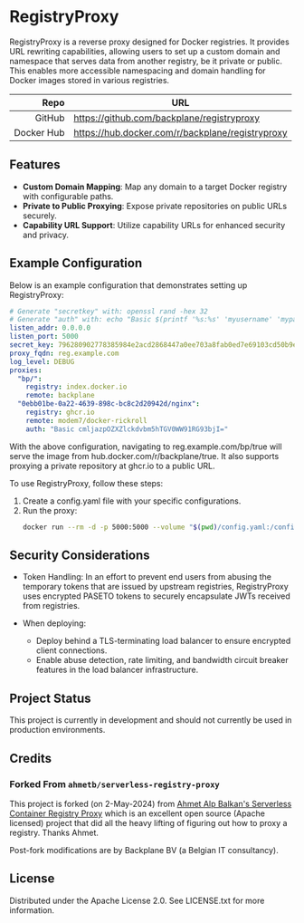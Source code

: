 # RegistryProxy

RegistryProxy is a reverse proxy designed for Docker registries. It provides URL rewriting capabilities, allowing users to set up a custom domain and namespace that serves data from another registry, be it private or public. This enables more accessible namespacing and domain handling for Docker images stored in various registries.

Repo       | URL
---------: | --------------------------------------------------
GitHub     | <https://github.com/backplane/registryproxy>
Docker Hub | <https://hub.docker.com/r/backplane/registryproxy>

## Features

- **Custom Domain Mapping**: Map any domain to a target Docker registry with configurable paths.
- **Private to Public Proxying**: Expose private repositories on public URLs securely.
- **Capability URL Support**: Utilize capability URLs for enhanced security and privacy.

## Example Configuration

Below is an example configuration that demonstrates setting up RegistryProxy:

```yaml
# Generate "secretkey" with: openssl rand -hex 32
# Generate "auth" with: echo "Basic $(printf '%s:%s' 'myusername' 'mypassword' | base64)"
listen_addr: 0.0.0.0
listen_port: 5000
secret_key: 796280902778385984e2acd2868447a0ee703a8fab0ed7e69103cd50b9e3cddd
proxy_fqdn: reg.example.com
log_level: DEBUG
proxies:
  "bp/":
    registry: index.docker.io
    remote: backplane
  "0ebb01be-0a22-4639-898c-bc8c2d20942d/nginx":
    registry: ghcr.io
    remote: modem7/docker-rickroll
    auth: "Basic cmljazpOZXZlckdvbm5hTGV0WW91RG93bjI="
```

With the above configuration, navigating to reg.example.com/bp/true will serve the image from hub.docker.com/r/backplane/true. It also supports proxying a private repository at ghcr.io to a public URL.

To use RegistryProxy, follow these steps:

1. Create a config.yaml file with your specific configurations.
2. Run the proxy:
    ```bash
    docker run --rm -d -p 5000:5000 --volume "$(pwd)/config.yaml:/config.yaml:ro" backplane/registryproxy --config /config.yaml
    ```

## Security Considerations

* Token Handling: In an effort to prevent end users from abusing the temporary tokens that are issued by upstream registries, RegistryProxy uses encrypted PASETO tokens to securely encapsulate JWTs received from registries.

* When deploying:
    * Deploy behind a TLS-terminating load balancer to ensure encrypted client connections.
    * Enable abuse detection, rate limiting, and bandwidth circuit breaker features in the load balancer infrastructure.

## Project Status

This project is currently in development and should not currently be used in production environments.

## Credits

### Forked From `ahmetb/serverless-registry-proxy`

This project is forked (on 2-May-2024) from [Ahmet Alp Balkan's Serverless Container Registry Proxy](https://github.com/ahmetb/serverless-registry-proxy) which is an excellent open source (Apache licensed) project that did all the heavy lifting of figuring out how to proxy a registry. Thanks Ahmet.

Post-fork modifications are by Backplane BV (a Belgian IT consultancy).

## License

Distributed under the Apache License 2.0. See LICENSE.txt for more information.
